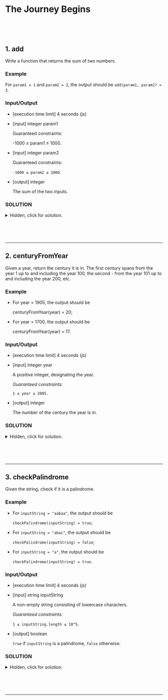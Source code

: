 # The Journey Begins <br><br><br>

## 1. add

Write a function that returns the sum of two numbers.

### Example

For `param1 = 1` and `param2 = 2`, the output should be
`add(param1, param2) = 3`.

### Input/Output

- [execution time limit] 4 seconds (js)

- [input] integer param1

    Guaranteed constraints:

    -1000 ≤ param1 ≤ 1000.

- [input] integer param2

    Guaranteed constraints:

    `-1000 ≤ param2 ≤ 1000`.

- [output] integer

    The sum of the two inputs.

### **SOLUTION**

<details>
  <summary>Hidden, click for solution.</summary>

```javascript
function add(param1, param2) {
    return param1 + param2;
}
```

</details>

<br><br><br>

--- 

## 2. centuryFromYear

Given a year, return the century it is in. The first century spans from the year 1 up to and including the year 100, the second - from the year 101 up to and including the year 200, etc.

### Example

- For year = 1905, the output should be

    centuryFromYear(year) = 20;
- For year = 1700, the output should be

    centuryFromYear(year) = 17.

### Input/Output

- [execution time limit] 4 seconds (js)

- [input] integer year

    A positive integer, designating the year.

    _Guaranteed constraints:_

    `1 ≤ year ≤ 2005.`

- [output] integer

    The number of the century the year is in.

### **SOLUTION**

<details>
  <summary>Hidden, click for solution.</summary>

```javascript
function centuryFromYear(year) {
    let century = 0;
    while (year > 0){
        year-=100;
        century+=1;
    }
    return century;
}
```

</details>

<br><br><br>

---

## 3. checkPalindrome

Given the string, check if it is a palindrome.

### Example

- For `inputString = "aabaa"`, the output should be

    `checkPalindrome(inputString) = true`;

- For `inputString = "abac"`, the output should be

    `checkPalindrome(inputString) = false`;

- For `inputString = "a"`, the output should be

    `checkPalindrome(inputString) = true`.

### Input/Output

- [execution time limit] 4 seconds (js)

- [input] string inputString

    A non-empty string consisting of lowercase characters.

    _Guaranteed constraints:_

    `1 ≤ inputString.length ≤ 10^5`.

- [output] boolean

    `true` if `inputString` is a palindrome, `false` otherwise.

### **SOLUTION**

<details>
  <summary>Hidden, click for solution.</summary>

```javascript
function checkPalindrome(inputString) {
    let rex = /[\W_]/g;
    let lowRegStr = inputString.toLowerCase().replace(rex, '');
    let reversed = lowRegStr.split('').reverse().join(''); 
    return reversed === lowRegStr;
}
```

</details>

<br><br><br>

---
